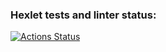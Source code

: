 ### Hexlet tests and linter status:
[![Actions Status](https://github.com/Danzhin/java-project-72/actions/workflows/hexlet-check.yml/badge.svg)](https://github.com/Danzhin/java-project-72/actions)
